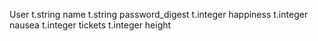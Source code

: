 User
  t.string name
  t.string password_digest
  t.integer happiness
  t.integer nausea
  t.integer tickets
  t.integer height
